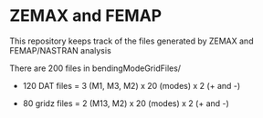 # ZEMAX and FEMAP
This repository keeps track of the files generated by ZEMAX and FEMAP/NASTRAN analysis

There are 200 files in bendingModeGridFiles/

*  120 DAT files =   3 (M1, M3, M2) x 20 (modes) x 2 (+ and -)

*  80 gridz files =   2 (M13, M2) x 20 (modes) x 2 (+ and -)
